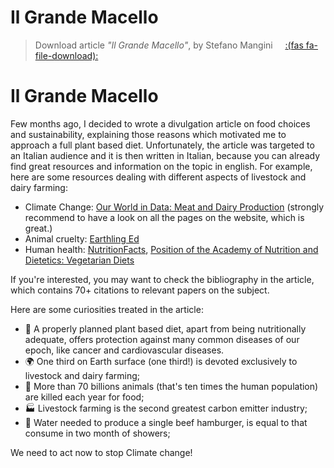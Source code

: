 # Il Grande Macello


> Download article _"Il Grande Macello"_, by Stefano Mangini &nbsp; &nbsp;  [:(fas fa-file-download):](/documents/ilgrandemacello.pdf)

# Il Grande Macello

Few months ago, I decided to wrote a divulgation article on food choices and sustainability, explaining those reasons which motivated me to approach a full plant based diet. Unfortunately, the article was targeted to an Italian audience and it is then written in Italian, because you can already find great resources and information on the topic in english. For example, here are some resources dealing with different aspects of livestock and dairy farming:
- Climate Change: [Our World in Data: Meat and Dairy Production](https://ourworldindata.org/meat-production) (strongly recommend to have a look on all the pages on the website, which is great.)
- Animal cruelty: [Earthling Ed](https://www.youtube.com/channel/UCVRrGAcUc7cblUzOhI1KfFg)
- Human health: [NutritionFacts](https://nutritionfacts.org/), [Position of the Academy of Nutrition and Dietetics: Vegetarian Diets](https://jandonline.org/article/S0002-8223(09)00700-7/fulltext)

If you're interested, you may want to check the bibliography in the article, which contains 70+ citations to relevant papers on the subject.

Here are some curiosities treated in the article:  

- 🌱 A properly planned plant based diet, apart from being nutritionally adequate, offers protection against many common diseases of our epoch, like cancer and cardiovascular diseases.
- 🌍   One third on Earth surface (one third!) is devoted exclusively to livestock and dairy farming;
- 🐄   More than 70 billions animals (that's ten times the human population) are killed each year for food;   
- 🏭   Livestock farming is the second greatest carbon emitter industry;
- 🍔   Water needed to produce a single beef hamburger, is equal to that consume in two month of showers;  

We need to act now to stop Climate change!

